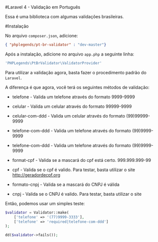 #Laravel 4 - Validação em Português

Essa é uma biblioteca com algumas validações brasileiras.


#Instalação

No arquivo `composer.json`, adicione:

```json
{ "phplegends/pt-br-validator" : "dev-master"}
```


Após a instalação, adicione no arquivo `app.php` a seguinte linha:

```php
'PHPLegends\PtBrValidator\ValidatorProvider'
```



Para utilizar a validação agora, basta fazer o procedimento padrão do `Laravel`.

A diferença é que agora, você terá os seguintes métodos de validação:


* telefone - Valida um telefone através do formato 9999-9999

* celular - Valida um celular através do formato 99999-9999

* celular-com-ddd -  Valida um celular através do formato (99)99999-9999

* telefone-com-ddd - Valida um telefone através do formato (99)9999-9999

* telefone-com-ddd - Valida um telefone através do formato (99)9999-9999

* format-cpf - Valida se a mascará do cpf está certo. 999.999.999-99

* cpf - Valida se o cpf é valido. Para testar, basta utilizar o site http://geradordecpf.org

* formato-cnpj - Valida se a mascará do CNPJ é válida 

* cnpj - Valida se o CNPJ é valido. Para testar, basta utilizar o site 


Então, podemos usar um simples teste:


```php
$validator = Validator::make(
	['telefone' => '(77)9999-3333'],
	['telefone' => 'required|telefone-com-ddd']
);

dd($validator->fails());

```